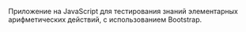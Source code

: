 Приложение на JavaScript для тестирования знаний элементарных арифметических действий, с использованием Bootstrap.
